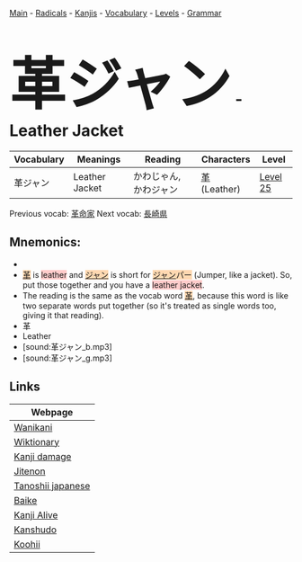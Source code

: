 <style> bigfont {font-size: 100px}</style>
[Main](../README.md) -
[Radicals](../radicals.md) -
[Kanjis](../kanjis.md) -
[Vocabulary](../vocabulary.md) -
[Levels](../levels.md) -
[Grammar](../grammar.md)
# <bigfont> 革ジャン</bigfont> - Leather Jacket 

| Vocabulary | Meanings | Reading | Characters | Level |
| --- | --- | --- | --- | --- |
| 革ジャン | Leather Jacket | かわじゃん, かわジャン |  [革](../kanjis/革.md) (Leather) | [Level 25](../levels/wk_level25.md) |

Previous vocab: [革命家](革命家.md) Next vocab: [長崎県](長崎県.md) 

## Mnemonics:

* 
* <span style="background-color:#fed8b1"> [革](https://jisho.org/search/革)</span> is <span style="background-color:#ffcccb"> leather</span> and <span style="background-color:#fed8b1"> [ジャン](https://jisho.org/search/ジャン)</span> is short for <span style="background-color:#fed8b1"> [ジャン](https://jisho.org/search/ジャン)パー</span> (Jumper, like a jacket). So, put those together and you have a <span style="background-color:#ffcccb"> leather jacket</span>.
* The reading is the same as the vocab word <span style="background-color:#fed8b1"> [革](https://jisho.org/search/革)</span>, because this word is like two separate words put together (so it's treated as single words too, giving it that reading).
* 革
* Leather
* [sound:革ジャン_b.mp3]
* [sound:革ジャン_g.mp3]


## Links 

| Webpage |
| --- |
| [Wanikani          ](https://www.wanikani.com/kanji/革ジャン) |
| [Wiktionary        ](https://en.wiktionary.org/wiki/革ジャン) |
| [Kanji damage      ](http://www.kanjidamage.com/kanji/search?utf8=✓&q=革ジャン) |
| [Jitenon           ](https://jitenon.com/kanji/革ジャン) |
| [Tanoshii japanese ](https://www.tanoshiijapanese.com/dictionary/kanji.cfm?k=革ジャン) |
| [Baike             ](https://baike.baidu.com/item/革ジャン) |
| [Kanji Alive       ](https://app.kanjialive.com/革ジャン) |
| [Kanshudo          ](https://www.kanshudo.com/searchmn?q=革ジャン) |
| [Koohii            ](https://kanji.koohii.com/study/kanji/革ジャン) |

